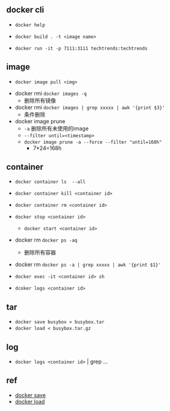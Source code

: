 ## docker cli
+ `docker help`

+ `docker build . -t <image name>`
+ `docker run -it -p 7111:3111 techtrends:techtrends`


## image
+ `docker image pull <img>`
<!-- 删除镜像 -->
+ docker rmi `docker images -q`
    + 删除所有镜像
+ docker rmi `docker images | grep xxxxx | awk '{print $3}'`
    + 条件删除
+ docker image prune 
    + `-a`
        删除所有未使用的image
    + `--filter until=<timestamp>`
    + `docker image prune -a --force --filter "until=168h"`
        + 7*24=168h




## container

+ `docker container ls  --all`

+ `docker container kill <container id>`

+ `docker container rm <container id>`

+ `docker stop <container id>`
    + `docker start <container id>`

<!-- 删除容器 -->
+ docker rm `docker ps -aq`
    + 删除所有容器
+ docker rm `docker ps -a | grep xxxxx | awk '{print $1}'`

+ `docker exec -it <container id> sh`

+ `dcoker logs <container id>`

## tar

+ `docker save busybox > busybox.tar`
+ `docker load < busybox.tar.gz`

## log

+ `docker logs <container id>` | grep ...

## ref
+ [docker save](https://docs.docker.com/engine/reference/commandline/save/)
+ [docker load ](https://docs.docker.com/engine/reference/commandline/load/)